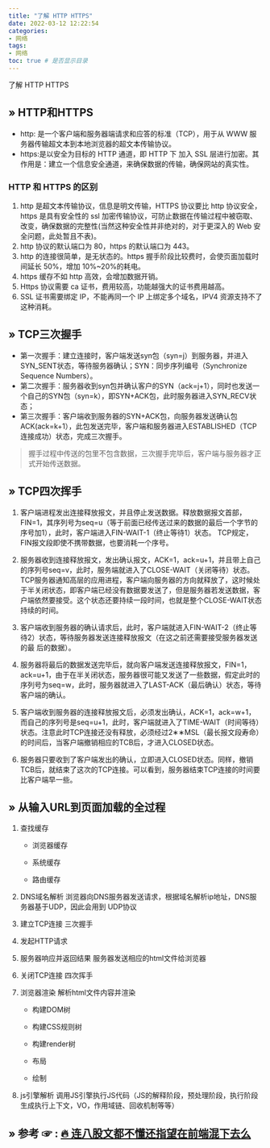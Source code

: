 ```yaml
---
title: "了解 HTTP HTTPS"
date: 2022-03-12 12:22:54
categories:
- 网络
tags:
- 网络
toc: true # 是否显示目录
---
```

了解 HTTP HTTPS
<!-- more -->

## » HTTP和HTTPS

* http: 是一个客户端和服务器端请求和应答的标准（TCP），用于从 WWW 服务器传输超文本到本地浏览器的超文本传输协议。
* https:是以安全为目标的 HTTP 通道，即 HTTP 下 加入 SSL 层进行加密。其作用是：建立一个信息安全通道，来确保数据的传输，确保网站的真实性。

### HTTP 和 HTTPS 的区别
  1. http 是超文本传输协议，信息是明文传输，HTTPS 协议要比 http 协议安全，https 是具有安全性的 ssl 加密传输协议，可防止数据在传输过程中被窃取、改变，确保数据的完整性(当然这种安全性并非绝对的，对于更深入的 Web 安全问题，此处暂且不表)。
  2. http 协议的默认端口为 80，https 的默认端口为 443。
  3. http 的连接很简单，是无状态的。https 握手阶段比较费时，会使页面加载时间延长 50%，增加 10%~20%的耗电。
  4. https 缓存不如 http 高效，会增加数据开销。
  5. Https 协议需要 ca 证书，费用较高，功能越强大的证书费用越高。
  6. SSL 证书需要绑定 IP，不能再同一个 IP 上绑定多个域名，IPV4 资源支持不了这种消耗。

## » TCP三次握手
  * 第一次握手：建立连接时，客户端发送syn包（syn=j）到服务器，并进入SYN_SENT状态，等待服务器确认；SYN：同步序列编号（Synchronize Sequence Numbers）。
  * 第二次握手：服务器收到syn包并确认客户的SYN（ack=j+1），同时也发送一个自己的SYN包（syn=k），即SYN+ACK包，此时服务器进入SYN_RECV状态；
  * 第三次握手：客户端收到服务器的SYN+ACK包，向服务器发送确认包ACK(ack=k+1），此包发送完毕，客户端和服务器进入ESTABLISHED（TCP连接成功）状态，完成三次握手。

  >  握手过程中传送的包里不包含数据，三次握手完毕后，客户端与服务器才正式开始传送数据。 

## » TCP四次挥手
  1. 客户端进程发出连接释放报文，并且停止发送数据。释放数据报文首部，FIN=1，其序列号为seq=u（等于前面已经传送过来的数据的最后一个字节的序号加1），此时，客户端进入FIN-WAIT-1（终止等待1）状态。 TCP规定，FIN报文段即使不携带数据，也要消耗一个序号。

  2. 服务器收到连接释放报文，发出确认报文，ACK=1，ack=u+1，并且带上自己的序列号seq=v，此时，服务端就进入了CLOSE-WAIT（关闭等待）状态。TCP服务器通知高层的应用进程，客户端向服务器的方向就释放了，这时候处于半关闭状态，即客户端已经没有数据要发送了，但是服务器若发送数据，客户端依然要接受。这个状态还要持续一段时间，也就是整个CLOSE-WAIT状态持续的时间。
  3. 客户端收到服务器的确认请求后，此时，客户端就进入FIN-WAIT-2（终止等待2）状态，等待服务器发送连接释放报文（在这之前还需要接受服务器发送的最 后的数据）。
  4. 服务器将最后的数据发送完毕后，就向客户端发送连接释放报文，FIN=1，ack=u+1，由于在半关闭状态，服务器很可能又发送了一些数据，假定此时的序列号为seq=w，此时，服务器就进入了LAST-ACK（最后确认）状态，等待客户端的确认。
  5. 客户端收到服务器的连接释放报文后，必须发出确认，ACK=1，ack=w+1，而自己的序列号是seq=u+1，此时，客户端就进入了TIME-WAIT（时间等待）状态。注意此时TCP连接还没有释放，必须经过2∗∗MSL（最长报文段寿命）的时间后，当客户端撤销相应的TCB后，才进入CLOSED状态。
  6. 服务器只要收到了客户端发出的确认，立即进入CLOSED状态。同样，撤销TCB后，就结束了这次的TCP连接。可以看到，服务器结束TCP连接的时间要比客户端早一些。

## » 从输入URL到页面加载的全过程
  1. 查找缓存

     * 浏览器缓存
     
     * 系统缓存
     
     * 路由缓存

  2. DNS域名解析 浏览器向DNS服务器发送请求，根据域名解析ip地址，DNS服务器基于UDP，因此会用到 UDP协议
  3. 建立TCP连接 三次握手
  4. 发起HTTP请求
  5. 服务器响应并返回结果 服务器发送相应的html文件给浏览器
  6. 关闭TCP连接 四次挥手
  7. 浏览器渲染 解析html文件内容并渲染
    
     * 构建DOM树
     
     * 构建CSS规则树
     
     * 构建render树

     * 布局

     * 绘制
  
  8. js引擎解析 调用JS引擎执行JS代码（JS的解释阶段，预处理阶段，执行阶段生成执行上下文，VO，作用域链、回收机制等等）

  ## » 参考  ☞ : [🔥 连八股文都不懂还指望在前端混下去么](https://juejin.cn/post/7016593221815910408#heading-12)